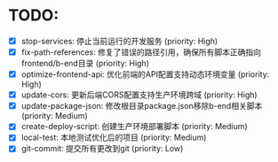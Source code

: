 # TODO:

- [x] stop-services: 停止当前运行的开发服务 (priority: High)
- [x] fix-path-references: 修复了错误的路径引用，确保所有脚本正确指向frontend/b-end目录 (priority: High)
- [x] optimize-frontend-api: 优化前端的API配置支持动态环境变量 (priority: High)
- [x] update-cors: 更新后端CORS配置支持生产环境跨域 (priority: High)
- [x] update-package-json: 修改根目录package.json移除b-end相关脚本 (priority: Medium)
- [x] create-deploy-script: 创建生产环境部署脚本 (priority: Medium)
- [x] local-test: 本地测试优化后的项目 (priority: Medium)
- [x] git-commit: 提交所有更改到git (priority: Low)
